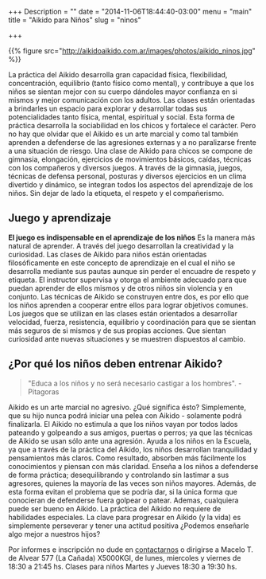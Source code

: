 +++
Description = ""
date = "2014-11-06T18:44:40-03:00"
menu = "main"
title = "Aikido para Niños"
slug = "ninos"

+++


{{% figure src="http://aikidoaikido.com.ar/images/photos/aikido_ninos.jpg" %}}

La práctica del Aikido desarrolla gran capacidad física, flexibilidad,
concentración, equilibrio (tanto físico como mental), y contribuye a que los
niños se sientan mejor con su cuerpo dándoles mayor confianza en si mismos y
mejor comunicación con los adultos.  Las clases están orientadas a brindarles
un espacio para explorar y desarrollar todas sus potencialidades tanto física,
mental, espiritual y social.  Esta forma de práctica desarrolla la sociabilidad
en los chicos y fortalece el carácter. Pero no hay que olvidar que el Aikido es
un arte marcial y como tal también aprenden a defenderse de las agresiones
externas y a no paralizarse frente a una situación de riesgo.  Una clase de
Aikido para chicos se compone de gimnasia, elongación, ejercicios de
movimientos básicos, caídas, técnicas con los compañeros y diversos juegos.  A
través de la gimnasia, juegos, técnicas de defensa personal, posturas y
diversos ejercicios en un clima divertido y dinámico, se integran todos los
aspectos del aprendizaje de los niños.  Sin dejar de lado la etiqueta, el
respeto y el compañerismo.


Juego y aprendizaje
-------------------

**El juego es indispensable en el aprendizaje de los niños** Es la manera más
natural de aprender. A través del juego desarrollan la creatividad y la
curiosidad.  Las clases de Aikido para niños están orientadas filosóficamente
en este concepto de aprendizaje en el cual el niño se desarrolla mediante sus
pautas aunque sin perder el encuadre de respeto y etiqueta.  El instructor
supervisa y otorga el ambiente adecuado para que puedan aprender de ellos
mismos y de otros niños sin violencia y en conjunto.  Las técnicas de Aikido se
construyen entre dos, es por ello que los niños aprenden a cooperar entre ellos
para lograr objetivos comunes.  Los juegos que se utilizan en las clases están
orientados a desarrollar velocidad, fuerza, resistencia, equilibrio y
coordinación para que se sientan más seguros de si mismos y de sus propias
acciones. Que sientan curiosidad ante nuevas situaciones y se muestren
dispuestos al cambio.


¿Por qué los niños deben entrenar Aikido?
-----------------------------------------

> "Educa a los niños y no será necesario castigar a los hombres". - Pitagoras

Aikido es un arte marcial no agresivo. ¿Qué significa ésto? Simplemente, que su
hijo nunca podrá iniciar una pelea con Aikido - solamente podrá finalizarla. El
Aikido no estimula a que los niños vayan por todos lados pateando y golpeando
a sus amigos, puertas o perros; ya que las técnicas de Aikido se usan sólo ante
una agresión.  Ayuda a los niños en la Escuela, ya que a través de la práctica
del Aikido, los niños desarrollan tranquilidad y pensamientos más claros. Como
resultado, absorben más fácilmente los conocimientos y piensan con más
claridad.  Enseña a los niños a defenderse de forma práctica; desequilibrando y
controlando sin lastimar a sus agresores, quienes la mayoría de las veces son
niños mayores. Además, de esta forma evitan el problema que se podría dar, si
la única forma que conocieran de defenderse fuera golpear o patear.  Ademas,
cualquiera puede ser bueno en Aikido. La práctica del Aikido no requiere de
habilidades especiales. La clave para progresar en Aikido (y la vida) es
simplemente perseverar y tener una actitud positiva ¿Podemos enseñarle algo
mejor a nuestros hijos?

Por informes e inscripción no dude en [contactarnos](/contact) o dirigirse a Macelo T. de Alvear 577 (La Cañada) X5000KGI, de lunes, miercoles y viernes de 18:30 a 21:45 hs.
Clases para niños Martes y Jueves 18:30 a 19:30 hs.
